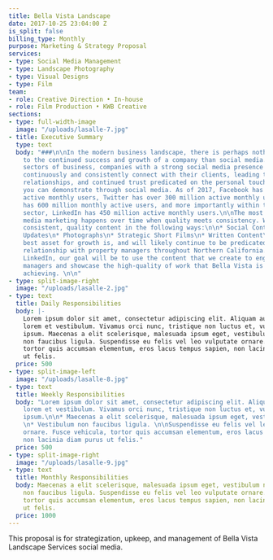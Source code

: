 ```yaml
---
title: Bella Vista Landscape
date: 2017-10-25 23:04:00 Z
is_split: false
billing_type: Monthly
purpose: Marketing & Strategy Proposal
services:
- type: Social Media Management
- type: Landscape Photography
- type: Visual Designs
- type: Film
team:
- role: Creative Direction • In-house
- role: Film Production • KWB Creative
sections:
- type: full-width-image
  image: "/uploads/lasalle-7.jpg"
- title: Executive Summary
  type: text
  body: "###\n\nIn the modern business landscape, there is perhaps nothing more vital
    to the continued success and growth of a company than social media. Across all
    sectors of business, companies with a strong social media presence are able to
    continuously and consistently connect with their clients, leading to strong interpersonal
    relationships, and continued trust predicated on the personal touch and humanity
    you can demonstrate through social media. As of 2017, Facebook has over 2 billion
    active monthly users, Twitter has over 300 million active monthly users, and Instagram
    has 600 million monthly active users, and more importantly within the construction
    sector, LinkedIn has 450 million active monthly users.\n\nThe most effective social
    media marketing happens over time when quality meets consistency. We will create
    consistent, quality content in the following ways:\n\n* Social Content\n* Company
    Updates\n* Photographs\n* Strategic Short Films\n* Written Content\n\nBella Vista's
    best asset for growth is, and will likely continue to be predicated on a strong
    relationship with property managers throughout Northern California. Utilizing
    LinkedIn, our goal will be to use the content that we create to engage property
    managers and showcase the high-quality of work that Bella Vista is capable of
    achieving. \n\n"
- type: split-image-right
  image: "/uploads/lasalle-2.jpg"
- type: text
  title: Daily Responsibilities
  body: |-
    Lorem ipsum dolor sit amet, consectetur adipiscing elit. Aliquam auctor rutrum
    lorem et vestibulum. Vivamus orci nunc, tristique non luctus et, vulputate vitae
    ipsum. Maecenas a elit scelerisque, malesuada ipsum eget, vestibulum nisi. Vestibulum
    non faucibus ligula. Suspendisse eu felis vel leo vulputate ornare. Fusce vehicula,
    tortor quis accumsan elementum, eros lacus tempus sapien, non lacinia diam purus
    ut felis.
  price: 500
- type: split-image-left
  image: "/uploads/lasalle-8.jpg"
- type: text
  title: Weekly Responsibilities
  body: "Lorem ipsum dolor sit amet, consectetur adipiscing elit. Aliquam auctor rutrum
    lorem et vestibulum. Vivamus orci nunc, tristique non luctus et, vulputate vitae
    ipsum.\n\n* Maecenas a elit scelerisque, malesuada ipsum eget, vestibulum nisi.
    \n* Vestibulum non faucibus ligula. \n\nSuspendisse eu felis vel leo vulputate
    ornare. Fusce vehicula, tortor quis accumsan elementum, eros lacus tempus sapien,
    non lacinia diam purus ut felis."
  price: 500
- type: split-image-right
  image: "/uploads/lasalle-9.jpg"
- type: text
  title: Monthly Responsibilities
  body: Maecenas a elit scelerisque, malesuada ipsum eget, vestibulum nisi. Vestibulum
    non faucibus ligula. Suspendisse eu felis vel leo vulputate ornare. Fusce vehicula,
    tortor quis accumsan elementum, eros lacus tempus sapien, non lacinia diam purus
    ut felis.
  price: 1000
---
```


This proposal is for strategization, upkeep, and management of Bella Vista Landscape Services social media. 
